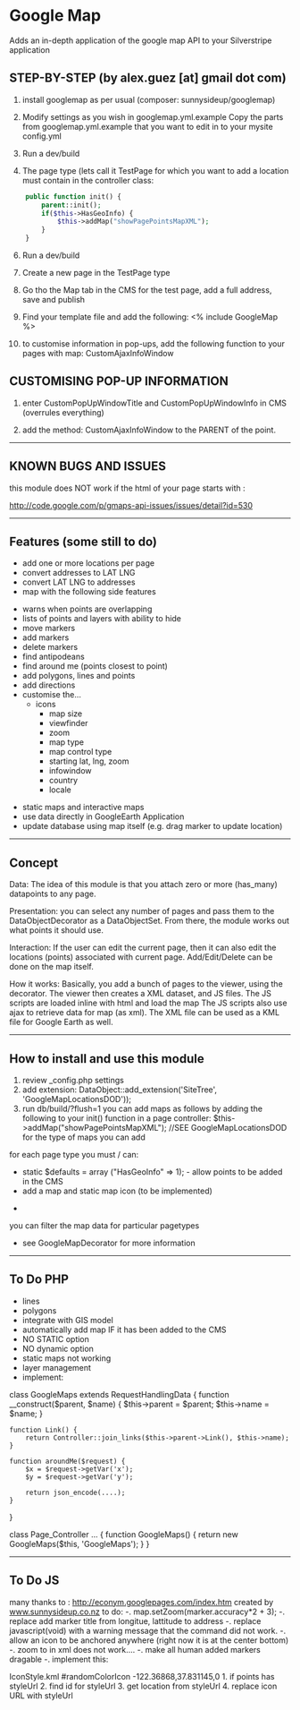 Google Map
====================

Adds an in-depth application of the google map API to your Silverstripe application


STEP-BY-STEP (by alex.guez [at] gmail dot com)
-----------------------------------

1.	install googlemap as per usual (composer: sunnysideup/googlemap)

2.	Modify settings as you wish in googlemap.yml.example
		Copy the parts from googlemap.yml.example that you want to edit
		in to your mysite config.yml

3.	Run a dev/build

5.	The page type (lets call it TestPage for which you want to add a location must contain in the controller class:

```php
	public function init() {
		parent::init();
		if($this->HasGeoInfo) {
			$this->addMap("showPagePointsMapXML");
		}
	}

```

6.	Run a dev/build

7.	Create a new page in the TestPage type

8.	Go tho the Map tab in the CMS for the test page, add a full address, save and publish

9.	Find your template file and add the following: <% include GoogleMap %>

10. to customise information in pop-ups, add the following function to your pages with map: CustomAjaxInfoWindow



CUSTOMISING POP-UP INFORMATION
-----------------------------------
1. enter CustomPopUpWindowTitle and CustomPopUpWindowInfo in CMS (overrules everything)

2. add the method: CustomAjaxInfoWindow to the PARENT of the point.



___________________________________
KNOWN BUGS AND ISSUES
-----------------------------------
this module does NOT work if the html of your page starts with :
<?xml version="1.0" encoding="UTF-8"?>
http://code.google.com/p/gmaps-api-issues/issues/detail?id=530


___________________________________
Features (some still to do)
-----------------------------------
* add one or more locations per page
* convert addresses to LAT LNG
* convert LAT LNG to addresses
* map with the following side features
 - warns when points are overlapping
 - lists of points and layers with ability to hide
 - move markers
 - add markers
 - delete markers
 - find antipodeans
 - find around me (points closest to point)
 - add polygons, lines and points
 - add directions
 - customise the...
   - icons
	 - map size
	 - viewfinder
	 - zoom
	 - map type
	 - map control type
	 - starting lat, lng, zoom
	 - infowindow
	 - country
	 - locale
* static maps and interactive maps
* use data directly in GoogleEarth Application
* update database using map itself (e.g. drag marker to update location)

___________________________________
Concept
-----------------------------------

Data:
The idea of this module is that you attach zero or more (has_many) datapoints to any page.

Presentation:
you can select any number of pages and pass them to the DataObjectDecorator as a DataObjectSet.
From there, the module works out what points it should use.

Interaction:
If the user can edit the current page, then it can also edit the locations (points) associated with current page.
Add/Edit/Delete can be done on the map itself.

How it works:
Basically,  you add a bunch of pages to the viewer, using the decorator.
The viewer then creates a XML dataset, and JS files.
The JS scripts are loaded inline with html and load the map
The JS scripts also use ajax to retrieve data for map (as xml).
The XML file can be used as a KML file for Google Earth as well.

___________________________________
How to install and use this module
-----------------------------------

1. review _config.php settings
2. add extension: DataObject::add_extension('SiteTree', 'GoogleMapLocationsDOD'));
3. run db/build/?flush=1
you can add maps as follows by adding the following to your init() function in a page controller:
$this->addMap("showPagePointsMapXML"); //SEE GoogleMapLocationsDOD for the type of maps you can add

for each page type you must / can:
- static $defaults = array ("HasGeoInfo" => 1); - allow points to be added in the CMS
- add a map and static map icon (to be implemented)
 *

you can filter the map data for particular pagetypes
 * see GoogleMapDecorator for more information

___________________________________
To Do PHP
-----------------------------------

- lines
- polygons
- integrate with GIS model
- automatically add map IF it has been added to the CMS
- NO STATIC option
- NO dynamic option
- static maps not working
- layer management
- implement:


class GoogleMaps extends RequestHandlingData {
	function __construct($parent, $name) {
		$this->parent = $parent;
		$this->name = $name;
	}

	function Link() {
		return Controller::join_links($this->parent->Link(), $this->name);
	}

	function aroundMe($request) {
		$x = $request->getVar('x');
		$y = $request->getVar('y');

		return json_encode(....);
	}

}


class Page_Controller ... {
	function GoogleMaps() {
		return new GoogleMaps($this, 'GoogleMaps');
	}
}


___________________________________
To Do JS
-----------------------------------
many thanks to : http://econym.googlepages.com/index.htm
created by www.sunnysideup.co.nz
to do:
	-. map.setZoom(marker.accuracy*2 + 3);
	-. replace add marker title from longitue, lattitude to address
	-. replace javascript(void) with a warning message that the command did not work.
	-. allow an icon to be anchored anywhere (right now it is at the center bottom)
	-. zoom to in xml does not work....
	-. make all human added markers dragable
	-. implement this:
<?xml version="1.0" encoding="UTF-8"?>
<kml xmlns="http://earth.google.com/kml/2.2">
<Document>
			<Style id="randomColorIcon">
						<IconStyle>
									<Icon>
												<href>http://maps.google.com/mapfiles/kml/pal3/icon21.png</href>
									</Icon>
						</IconStyle>
			</Style>
			<Placemark>
						<name>IconStyle.kml</name>
						<styleUrl>#randomColorIcon</styleUrl>
						<Point>
									<coordinates>-122.36868,37.831145,0</coordinates>
						</Point>
			</Placemark>
</Document>
</kml>
1. if points has styleUrl
	2. find id for styleUrl
		3. get location from styleUrl
			4. replace icon URL with styleUrl
